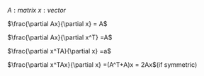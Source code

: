 $A:matrix$    $x:vector$

$\frac{\partial Ax}{\partial x} = A$

$\frac{\partial Ax}{\partial x^T} =A$

$\frac{\partial x^TA}{\partial x} =a$

$\frac{\partial x^TAx}{\partial x} =(A^T+A)x = 2Ax$(if  symmetric)
